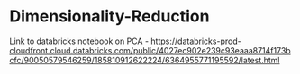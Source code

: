 # Dimensionality-Reduction

Link to databricks notebook on PCA - https://databricks-prod-cloudfront.cloud.databricks.com/public/4027ec902e239c93eaaa8714f173bcfc/90050579546259/185810912622224/6364955771195592/latest.html
